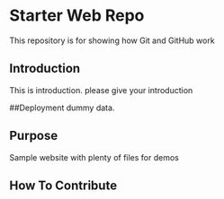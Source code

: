 # Starter Web Repo

This repository is for showing how Git and GitHub work


## Introduction
This is introduction. please give your introduction

##Deployment
dummy data.


## Purpose

Sample website with plenty of files for demos

## How To Contribute